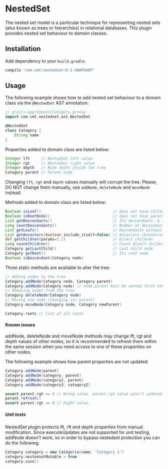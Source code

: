 # NestedSet

The nested set model is a particular technique for representing nested sets (also known as trees or hierarchies) in relational databases. This plugin provides nested set behaviour to domain classes.

## Installation

Add dependency to your `build.gradle`:

```groovy
compile "com.cmt:nestedset:0.1-SNAPSHOT"
```

## Usage

The following example shows how to add nested set behaviour to a domain class via the `@NestedSet` AST annotation:

```groovy
// grails-app/domain/Category.groovy
import com.cmt.nestedset.ast.NestedSet

@NestedSet
class Category {
    String name
}
```

Properties added to domain class are listed below:
```groovy
Integer lft     // NestedSet left value
Integer rgt     // NestedSet right value
Integer depth   // Node depth inside the tree
Category parent // Parent node
```
Changing `lft`, `rgt` and `depth` values manually will corrupt the tree. Please, DO NOT change them manually, use `addNode`, `deleteNode` and `moveNode` instead.


Methods added to domain class are listed below:
```groovy
Boolean isLeaf()                                // does not have children.
Boolean isRootNode()                            // does not have parent node.
List getDescendants()                           // Its descendants. A subtree with the node as root.
Long countDescendants()                         // Number of descendants.
List getLeafs()                                 // Descendants without children (Leafs nodes)
List getAncestors(boolean include_itself=false) // Ancestors (breadcrumb)
def getChildren(params=[:])                     // Direct children
Long countChildren()                            // Count direct children
Category getLastChild()                         // Last child node
Category getRoot()                              // Its root node
Boolean isDescendant(Category node)
```

Three static methods are available to alter the tree:
```groovy
// Adding nodes to the tree
Category.addNode(Category node, Category parent)
Category.addNode(Category node) // node.parent must be setted first otherwise will be a root node
// Removing nodes from the tree
Category.deleteNode(Category node)
// Moving one node (changing its parent)
Category.moveNode(Category node, Category newParent)
```

```groovy
Category.roots // list of all roots
```

#### Known issues
addNode, deleteNode and moveNode methods may change lft, rgt and depth values of other nodes, so it is recommended to refresh them within the same session when you need access to one of these properties on other nodes.

The following example shows how parent properties are not updated:
```groovy
Category.addNode(parent)
Category.addNode(category, parent)
Category.addNode(category2, parent)
Category.addNode(category3, category2)

assert parent.rgt == 6 // Wrong value. parent.rgt value wasn't updated after Category.addNode(category3, category2)
parent.refresh()
assert parent.rgt == 8 // Right value.
```

##### Unit tests
NestedSet plugin protects lft, rft and depth properties from manual modification. Since executeUpdates are not supported for unit testing, addNode doesn't work, so in order to bypass nestedset protection
you can do the following:
```groovy
Category category = new Categoria(name: 'Category 1')
category.nestedsetMutable = true
category.save()
```

